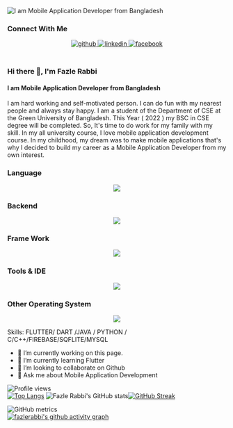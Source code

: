 ![I am  Mobile Application Developer from Bangladesh](https://media-exp1.licdn.com/dms/image/D4E16AQGlqFcTRASamw/profile-displaybackgroundimage-shrink_350_1400/0/1669915147936?e=1675296000&v=beta&t=VRbZpyE4w3Islxqa5SkTllL-3J1-sjeAnc87ge4ueAI)
<br>

### Connect With Me  
<div align="center">
<a href="https://github.com/https://github.com/fazlerabbi-shuvo" target="_blank">
<img src=https://img.shields.io/badge/github-%2324292e.svg?&style=for-the-badge&logo=github&logoColor=white alt=github style="margin-bottom: 5px;" />
</a>
<a href="https://linkedin.com/in/https://www.linkedin.com/in/fazlerabbishuvo79/" target="_blank">
<img src=https://img.shields.io/badge/linkedin-%231E77B5.svg?&style=for-the-badge&logo=linkedin&logoColor=white alt=linkedin style="margin-bottom: 5px;" />
</a>
<a href="https://www.facebook.com/https://www.facebook.com/fazlerabbi.shuvo.73932/" target="_blank">
<img src=https://img.shields.io/badge/facebook-%232E87FB.svg?&style=for-the-badge&logo=facebook&logoColor=white alt=facebook style="margin-bottom: 5px;" />
</a>  
</div>  
<br/>  

### Hi there 👋, I'm Fazle Rabbi
#### I am  Mobile Application Developer from Bangladesh

I am hard working and self-motivated person. I can do fun with my nearest people and always stay happy. 
I am a student of the Department of CSE at the Green University of Bangladesh. This Year ( 2022 ) my BSC in CSE degree will be completed. 
So, It's time to do work for my family with my skill. In my all university course, I love mobile application development course.
In my childhood, my dream was to make mobile applications that's why I decided to build my career as a Mobile Application Developer from my own interest.

### Language 
<p align="center">
  <a href="https://skillicons.dev">
    <img src="https://skillicons.dev/icons?i=c,cpp,python,java,dart,javascript,bash"/>
  </a>
</p>

### Backend 
<p align="center">
  <a href="https://skillicons.dev">
    <img src="https://skillicons.dev/icons?i=mysql,firebase,"/>
  </a>
</p>

### Frame Work
<p align="center">
  <a href="https://skillicons.dev">
    <img src="https://skillicons.dev/icons?i=flutter"/>
  </a>
</p>

### Tools & IDE
<p align="center">
  <a href="https://skillicons.dev">
    <img src="https://skillicons.dev/icons?i=androidstudio,vscode,eclipse"/>
  </a>
</p>

### Other Operating System
<p align="center">
  <a href="https://skillicons.dev">
    <img src="https://skillicons.dev/icons?i=android,windows,linux"/>
  </a>
</p>

Skills: FLUTTER/ DART /JAVA / PYTHON / C/C++/FIREBASE/SQFLITE/MYSQL

- 🔭 I’m currently working on this page. 
- 🌱 I’m currently learning Flutter 
- 👯 I’m looking to collaborate on Github 
- 💬 Ask me about Mobile Application Development 

![Profile views](https://gpvc.arturio.dev/fazlerabbi-shuvo)  
[![Top Langs](https://github-readme-stats.vercel.app/api/top-langs/?username=fazlerabbi-shuvo)](https://github.com/anuraghazra/github-readme-stats)
![Fazle Rabbi's GitHub stats](https://github-readme-stats.vercel.app/api?username=fazlerabbi-shuvo&show_icons=true&theme=transparent)[![GitHub Streak](https://streak-stats.demolab.com/?user=fazlerabbi-shuvo&theme=highcontrast)](https://git.io/streak-stats) 

![GitHub metrics](https://metrics.lecoq.io/fazlerabbi-shuvo)  
[![fazlerabbi's github activity graph](https://activity-graph.herokuapp.com/graph?username=fazlerabbi-shuvo&theme=github)](https://github.com/ashutosh00710/github-readme-activity-graph)

  
